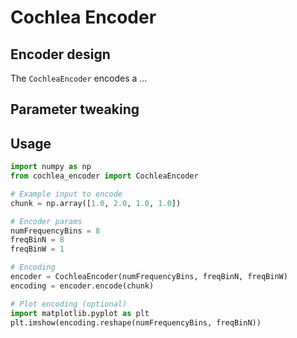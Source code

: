 # Cochlea Encoder

## Encoder design

The `CochleaEncoder` encodes a ...

## Parameter tweaking
 
## Usage

 ```python
import numpy as np
from cochlea_encoder import CochleaEncoder
 
# Example input to encode
chunk = np.array([1.0, 2.0, 1.0, 1.0])  

# Encoder params
numFrequencyBins = 8
freqBinN = 8
freqBinW = 1

# Encoding
encoder = CochleaEncoder(numFrequencyBins, freqBinN, freqBinW)
encoding = encoder.encode(chunk)

# Plot encoding (optional)
import matplotlib.pyplot as plt
plt.imshow(encoding.reshape(numFrequencyBins, freqBinN))
```
